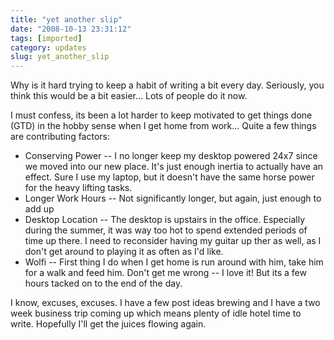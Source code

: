 ```yaml
---
title: "yet another slip"
date: "2008-10-13 23:31:12"
tags: [imported]
category: updates
slug: yet_another_slip
---
```

	
Why is it hard trying to keep a habit of writing a bit every day.  Seriously, you think this would be a bit easier... Lots of people do it now.

I must confess, its been a lot harder to keep motivated to get things done (GTD) in the hobby sense when I get home from work...  Quite a few things are contributing factors:

<ul>
	<li>Conserving Power -- I no longer keep my desktop powered 24x7 since we moved into our new place.  It's just enough inertia to actually have an effect.  Sure I use my laptop, but it doesn't have the same horse power for the heavy lifting tasks.</li>
	<li>Longer Work Hours -- Not significantly longer, but again, just enough to add up</li>
	<li>Desktop Location -- The desktop is upstairs in the office.  Especially during the summer, it was way too hot to spend extended periods of time up there.  I need to reconsider having my guitar up ther as well, as I don't get around to playing it as often as I'd like.</li>
	<li>Wolfi -- First thing I do when I get home is run around with him, take him for a walk and feed him.  Don't get me wrong -- I love it!  But its a few hours tacked on to the end of the day.</li>
</ul>

I know, excuses, excuses.  I have a few post ideas brewing and I have a two week business trip coming up which means plenty of idle hotel time to write.  Hopefully I'll get the juices flowing again.
